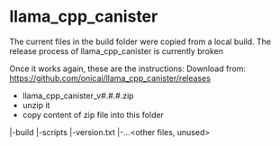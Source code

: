 # llama_cpp_canister

The current files in the build folder were copied from a local build.
The release process of llama_cpp_canister is currently broken

Once it works again, these are the instructions:
Download from: https://github.com/onicai/llama_cpp_canister/releases

- llama_cpp_canister_v#.#.#.zip
- unzip it
- copy content of zip file into this folder

|-build
|-scripts
|-version.txt
|-...<other files, unused>
